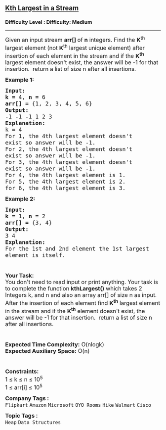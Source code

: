 <h2><a href="https://www.geeksforgeeks.org/problems/kth-largest-element-in-a-stream2220/1?page=2&difficulty=Medium&status=unsolved&sortBy=submissions">Kth Largest in a Stream</a></h2><h3>Difficulty Level : Difficulty: Medium</h3><hr><div class="problems_problem_content__Xm_eO"><p><span style="font-size: 18px;">Given an input stream <strong>arr[] </strong>of <strong>n</strong> integers. Find the <strong>K</strong><sup>th</sup> largest element (not <strong>K</strong><sup>th</sup> largest unique element) after insertion of each element in the stream and if the <strong>K<sup>th</sup></strong> largest element doesn't exist, the answer will be -1 for that insertion.&nbsp; return a list of size n after all insertions.</span></p>
<p><span style="font-size: 18px;"><strong>Example 1:</strong></span></p>
<pre><span style="font-size: 18px;"><strong>Input:</strong></span>
<span style="font-size: 18px;"><strong>k = </strong>4, <strong>n = </strong>6</span>
<span style="font-size: 18px;"><strong>arr[] = </strong>{1, 2, 3, 4, 5, 6}</span>
<span style="font-size: 18px;"><strong>Output:</strong></span>
<span style="font-size: 18px;">-1 -1 -1 1 2 3</span>
<span style="font-size: 18px;"><strong>Explanation:</strong></span>
<span style="font-size: 18px;">k = 4
For 1, the 4th largest element doesn't
exist so answer will be -1.
For 2, the 4th largest element doesn't
exist so answer will be -1.
For 3, the 4th largest element doesn't
exist so answer will be -1.
For 4, the 4th largest element is 1.
For 5, the 4th largest element is 2.
for 6, the 4th largest element is 3.</span></pre>
<p><span style="font-size: 18px;"><strong>Example 2:</strong></span></p>
<pre><span style="font-size: 18px;"><strong>Input:</strong></span>
<span style="font-size: 18px;"><strong>k = </strong>1, <strong>n = </strong>2</span>
<span style="font-size: 18px;"><strong>arr[] = </strong>{3, 4}</span>
<span style="font-size: 18px;"><strong>Output:</strong></span>
<span style="font-size: 18px;">3 4 
<strong>Explanation:</strong> 
For the 1st and 2nd element the 1st largest 
element is itself.</span></pre>
<p>&nbsp;</p>
<p><span style="font-size: 18px;"><strong>Your Task:</strong><br>You don't need to read input or print anything. Your task is to complete the function <strong>kthLargest()</strong> which takes 2 Integers k, and n and also an array arr[] of size n as input. A</span><span style="font-size: 18px;">fter the insertion of each element find <strong>K<sup>th</sup></strong> largest&nbsp;element in the stream and if the </span><strong style="font-size: 18px;">K<sup>th</sup></strong><span style="font-size: 18px;"> element doesn't exist, the answer will be -1 for that insertion.&nbsp; return a list of size n after all insertions.</span></p>
<p>&nbsp;</p>
<p><span style="font-size: 18px;"><strong>Expected Time Complexity:</strong> O(nlogk)<br><strong>Expected Auxiliary Space:</strong> O(n)</span></p>
<p>&nbsp;</p>
<p><span style="font-size: 18px;"><strong>Constraints:</strong></span><br><span style="font-size: 18px;">1 ≤ k ≤ n ≤ 10<sup>5</sup><br>1 ≤ arr[i] ≤ 10<sup>5</sup></span></p></div><p><span style=font-size:18px><strong>Company Tags : </strong><br><code>Flipkart</code>&nbsp;<code>Amazon</code>&nbsp;<code>Microsoft</code>&nbsp;<code>OYO Rooms</code>&nbsp;<code>Hike</code>&nbsp;<code>Walmart</code>&nbsp;<code>Cisco</code>&nbsp;<br><p><span style=font-size:18px><strong>Topic Tags : </strong><br><code>Heap</code>&nbsp;<code>Data Structures</code>&nbsp;